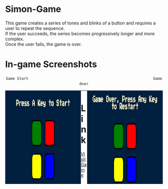 # Simon-Game

This game creates a series of tones and blinks of a button and requires a user to repeat the sequence.<br>If the user succeeds, the series becomes progressively longer and more complex.<br>Once the user fails, the game is over.

# In-game Screenshots
<div align="center">

`Game Start` &emsp;&emsp;&emsp;&emsp;&emsp;&emsp;&emsp;&emsp;&emsp;&emsp;&emsp;&emsp;&emsp;&emsp;&emsp;&emsp;&emsp;&emsp;&emsp;&emsp;&emsp;&emsp;&emsp;&emsp;&emsp;&emsp;&emsp;&emsp;  `Game Over` 

<img align="left" src="images/gameplay.png" alt="game-start-screenshot" width="48%" height="300px"> <img align="right" src="images/gameover.png" alt="game-over-screenshot" width="48%" height="300px">

</div>

<hr>

<h1>Link</h1>

<a href="https://atharvashirsh.github.io/Simon-Game/" target="_blank" >Visit Game</a>
